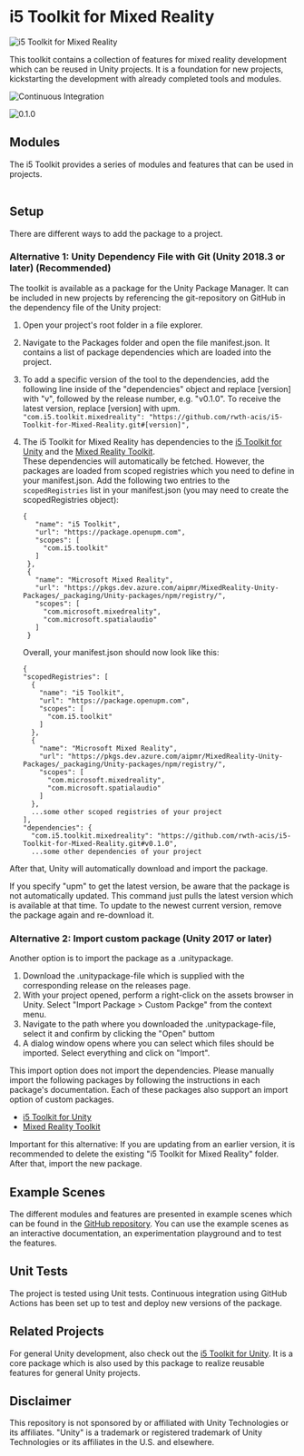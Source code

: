 # i5 Toolkit for Mixed Reality

![i5 Toolkit for Mixed Reality](https://raw.githubusercontent.com/rwth-acis/i5-Toolkit-for-Unity/develop/Logos/Logo%20wide.svg)

This toolkit contains a collection of features for mixed reality development which can be reused in Unity projects.
It is a foundation for new projects, kickstarting the development with already completed tools and modules.

![Continuous Integration](https://github.com/rwth-acis/i5-Toolkit-for-Mixed-Reality/workflows/Continuous%20Integration/badge.svg)

![0.1.0](https://img.shields.io/badge/version-0.1.0-blue)

## Modules

The i5 Toolkit provides a series of modules and features that can be used in projects.

<table style="text-align: center; vertical-align: middle">
</table>

## Setup

There are different ways to add the package to a project.

### Alternative 1: Unity Dependency File with Git (Unity 2018.3 or later) (Recommended)

The toolkit is available as a package for the Unity Package Manager.
It can be included in new projects by referencing the git-repository on GitHub in the dependency file of the Unity project:

1. Open your project's root folder in a file explorer.
2. Navigate to the Packages folder and open the file manifest.json.
   It contains a list of package dependencies which are loaded into the project.
3. To add a specific version of the tool to the dependencies, add the following line inside of the "dependencies" object and replace [version] with "v", followed by the release number, e.g. "v0.1.0".
   To receive the latest version, replace [version] with upm.
   `"com.i5.toolkit.mixedreality": "https://github.com/rwth-acis/i5-Toolkit-for-Mixed-Reality.git#[version]",`
4. The i5 Toolkit for Mixed Reality has dependencies to the [i5 Toolkit for Unity](https://github.com/rwth-acis/i5-Toolkit-for-Unity) and the [Mixed Reality Toolkit](https://github.com/microsoft/MixedRealityToolkit-Unity).   
   These dependencies will automatically be fetched.
   However, the packages are loaded from scoped registries which you need to define in your manifest.json.
   Add the following two entries to the `scopedRegistries` list in your manifest.json (you may need to create the scopedRegistries object):
   ```
   {
      "name": "i5 Toolkit",
      "url": "https://package.openupm.com",
      "scopes": [
        "com.i5.toolkit"
      ]
    },
    {
      "name": "Microsoft Mixed Reality",
      "url": "https://pkgs.dev.azure.com/aipmr/MixedReality-Unity-Packages/_packaging/Unity-packages/npm/registry/",
      "scopes": [
        "com.microsoft.mixedreality",
        "com.microsoft.spatialaudio"
      ]
    }
   ```
    
    Overall, your manifest.json should now look like this:
    ```
    {
    "scopedRegistries": [
      {
        "name": "i5 Toolkit",
        "url": "https://package.openupm.com",
        "scopes": [
          "com.i5.toolkit"
        ]
      },
      {
        "name": "Microsoft Mixed Reality",
        "url": "https://pkgs.dev.azure.com/aipmr/MixedReality-Unity-Packages/_packaging/Unity-packages/npm/registry/",
        "scopes": [
          "com.microsoft.mixedreality",
          "com.microsoft.spatialaudio"
        ]
      },
      ...some other scoped registries of your project
    ],
    "dependencies": {
      "com.i5.toolkit.mixedreality": "https://github.com/rwth-acis/i5-Toolkit-for-Mixed-Reality.git#v0.1.0",
      ...some other dependencies of your project
    ```

After that, Unity will automatically download and import the package.

If you specify "upm" to get the latest version, be aware that the package is not automatically updated.
This command just pulls the latest version which is available at that time.
To update to the newest current version, remove the package again and re-download it.

### Alternative 2: Import custom package (Unity 2017 or later)

Another option is to import the package as a .unitypackage.

1. Download the .unitypackage-file which is supplied with the corresponding release on the releases page.
2. With your project opened, perform a right-click on the assets browser in Unity. Select "Import Package > Custom Packge" from the context menu.
3. Navigate to the path where you downloaded the .unitypackage-file, select it and confirm by clicking the "Open" buttom
4. A dialog window opens where you can select which files should be imported. Select everything and click on "Import".

This import option does not import the dependencies.
Please manually import the following packages by following the instructions in each package's documentation.
Each of these packages also support an import option of custom packages.
- [i5 Toolkit for Unity](https://github.com/rwth-acis/i5-Toolkit-for-Unity)
- [Mixed Reality Toolkit](https://github.com/microsoft/MixedRealityToolkit-Unity)

Important for this alternative: If you are updating from an earlier version, it is recommended to delete the existing "i5 Toolkit for Mixed Reality" folder.
After that, import the new package.

## Example Scenes

The different modules and features are presented in example scenes which can be found in the [GitHub repository](https://github.com/rwth-acis/i5-Toolkit-for-Unity).
You can use the example scenes as an interactive documentation, an experimentation playground and to test the features.

## Unit Tests
The project is tested using Unit tests.
Continuous integration using GitHub Actions has been set up to test and deploy new versions of the package.

## Related Projects

For general Unity development, also check out the [i5 Toolkit for Unity](https://github.com/rwth-acis/i5-Toolkit-for-Unity).
It is a core package which is also used by this package to realize reusable features for general Unity projects.

## Disclaimer

This repository is not sponsored by or affiliated with Unity Technologies or its affiliates.
"Unity" is a trademark or registered trademark of Unity Technologies or its affiliates in the U.S. and elsewhere.